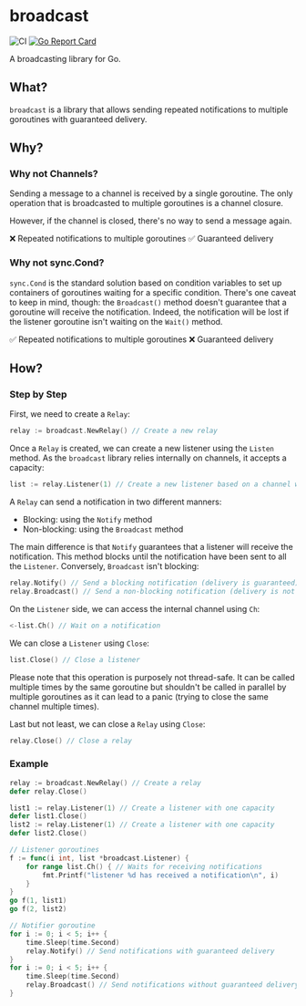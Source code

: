 # broadcast

![CI](https://github.com/teivah/broadcast/actions/workflows/ci.yml/badge.svg)
[![Go Report Card](https://goreportcard.com/badge/github.com/teivah/broadcast)](https://goreportcard.com/report/github.com/teivah/broadcast)

A broadcasting library for Go.

## What?

`broadcast` is a library that allows sending repeated notifications to multiple goroutines with guaranteed delivery.

## Why?

### Why not Channels?

Sending a message to a channel is received by a single goroutine. The only operation that is broadcasted to multiple goroutines is a channel closure.

However, if the channel is closed, there's no way to send a message again.

❌ Repeated notifications to multiple goroutines
✅ Guaranteed delivery

### Why not sync.Cond?

`sync.Cond` is the standard solution based on condition variables to set up containers of goroutines waiting for a specific condition. There's one caveat to keep in mind, though: the `Broadcast()` method doesn't guarantee that a goroutine will receive the notification. Indeed, the notification will be lost if the listener goroutine isn't waiting on the `Wait()` method.

✅ Repeated notifications to multiple goroutines
❌ Guaranteed delivery

## How?

### Step by Step

First, we need to create a `Relay`:

```go
relay := broadcast.NewRelay() // Create a new relay
```

Once a `Relay` is created, we can create a new listener using the `Listen` method. As the `broadcast` library relies internally on channels, it accepts a capacity:

````go
list := relay.Listener(1) // Create a new listener based on a channel with a one capacity
````

A `Relay` can send a notification in two different manners:
* Blocking: using the `Notify` method
* Non-blocking: using the `Broadcast` method

The main difference is that `Notify` guarantees that a listener will receive the notification. This method blocks until the notification have been sent to all the `Listener`. Conversely, `Broadcast` isn't blocking:

```go
relay.Notify() // Send a blocking notification (delivery is guaranteed)
relay.Broadcast() // Send a non-blocking notification (delivery is not guaranteed)
```

On the `Listener` side, we can access the internal channel using `Ch`:

```go
<-list.Ch() // Wait on a notification
```

We can close a `Listener` using `Close`:

```go
list.Close() // Close a listener
```

Please note that this operation is purposely not thread-safe. It can be called multiple times by the same goroutine but shouldn't be called in parallel by multiple goroutines as it can lead to a panic (trying to close the same channel multiple times).

Last but not least, we can close a `Relay` using `Close`:

```go
relay.Close() // Close a relay
```

### Example

```go
relay := broadcast.NewRelay() // Create a relay
defer relay.Close()

list1 := relay.Listener(1) // Create a listener with one capacity
defer list1.Close()
list2 := relay.Listener(1) // Create a listener with one capacity
defer list2.Close()

// Listener goroutines
f := func(i int, list *broadcast.Listener) {
	for range list.Ch() { // Waits for receiving notifications
		fmt.Printf("listener %d has received a notification\n", i)
	}
}
go f(1, list1)
go f(2, list2)

// Notifier goroutine
for i := 0; i < 5; i++ {
	time.Sleep(time.Second)
	relay.Notify() // Send notifications with guaranteed delivery
}
for i := 0; i < 5; i++ {
	time.Sleep(time.Second)
	relay.Broadcast() // Send notifications without guaranteed delivery
}
```
